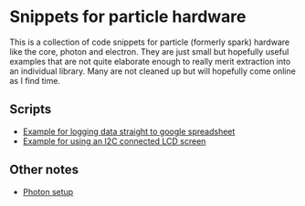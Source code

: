 # Snippets for particle hardware

This is a collection of code snippets for particle (formerly spark) hardware like the core, photon and electron. They are just small but hopefully useful examples that are not quite elaborate enough to really merit extraction into an individual library. Many are not cleaned up but will hopefully come online as I find time.

## Scripts

 - [Example for logging data straight to google spreadsheet](example_gs_logging/)
 - [Example for using an I2C connected LCD screen](example_lcd_i2c/)


## Other notes

- [Photon setup](photon_setup.md)
